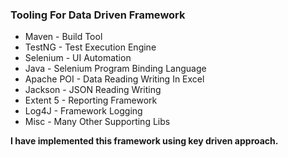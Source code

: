 ### Tooling For Data Driven Framework
* Maven - Build Tool
* TestNG - Test Execution Engine
* Selenium - UI Automation
* Java - Selenium Program Binding Language
* Apache POI - Data Reading Writing In Excel
* Jackson - JSON Reading Writing
* Extent 5 - Reporting Framework
* Log4J - Framework Logging
* Misc - Many Other Supporting Libs

**I have implemented this framework using key driven approach.**

 

